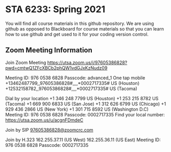 # STA 6233: Spring 2021

You will find all course materials in this github repository. We are using github as opposed to Blackboard for course materials so that you can learn how to use github and get used to it for your coding version control.

## Zoom Meeting Information
Join Zoom Meeting
https://utsa.zoom.us/j/97605386828?pwd=cmtwQ1ZFcXBCb2phQW1vdGJxKzNudz09

Meeting ID: 976 0538 6828
Passcode: advanced_1
One tap mobile
+13462487799,,97605386828#,,,,*0002717335# US (Houston)
+12532158782,,97605386828#,,,,*0002717335# US (Tacoma)

Dial by your location
        +1 346 248 7799 US (Houston)
        +1 253 215 8782 US (Tacoma)
        +1 669 900 6833 US (San Jose)
        +1 312 626 6799 US (Chicago)
        +1 929 436 2866 US (New York)
        +1 301 715 8592 US (Washington D.C)
Meeting ID: 976 0538 6828
Passcode: 0002717335
Find your local number: https://utsa.zoom.us/u/acgnFDmdeC

Join by SIP
97605386828@zoomcrc.com

Join by H.323
162.255.37.11 (US West)
162.255.36.11 (US East)
Meeting ID: 976 0538 6828
Passcode: 0002717335
